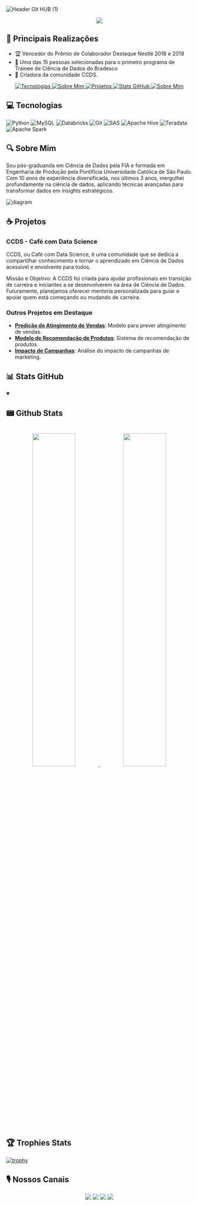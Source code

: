 <!-- Header feito no canva -->
![Header Git HUB (1)](https://github.com/user-attachments/assets/922a9b99-9da1-488d-a32a-012afbc09de4)

<!-- Typing SVG by DenverCoder1 - https://github.com/DenverCoder1/readme-typing-svg -->
<p align="center">
  <a href="https://github.com/DenverCoder1/readme-typing-svg">
    <img src="https://readme-typing-svg.demolab.com/?lines=Compartilho+projetos+sobre;Estatística;Modelos+preditivos;Inteligência+Artificial;&font=Marmelad&center=true&width=440&height=45&color=ff53fd&vCenter=true&pause=100&size=25" />
  </a>
</p>

## 🚀 Principais Realizações

- 🏆 Vencedor do Prêmio de Colaborador Destaque Nestlé 2018 e 2019
- 🚀 Uma das 15 pessoas selecionadas para o primeiro programa de Trainee de Ciência de Dados do Bradesco
- 🌟 Criadora da comunidade CCDS.

<!-- Tópicos Sumarizados -->
<p>
<p align="center">
  <a href="#-tecnologias" target="_blank">
    <img src="https://img.shields.io/badge/Tecnologias-%23ff53fd?style=for-the-badge" alt="Tecnologias">
  </a>
  <a href="#-sobre-mim" target="_blank">
    <img src="https://img.shields.io/badge/Sobre%20Mim-%23ff53fd?style=for-the-badge" alt="Sobre Mim">
  </a>
  <a href="#-projetos" target="_blank">
    <img src="https://img.shields.io/badge/Projetos-%23ff53fd?style=for-the-badge" alt="Projetos">
  </a>
  <a href="#-stats-github" target="_blank">
    <img src="https://img.shields.io/badge/Stats%20GitHub-%23ff53fd?style=for-the-badge" alt="Stats GitHub">
  </a>
  <a href="#%EF%B8%8F-nossos-canais" target="_blank">
    <img src="https://img.shields.io/badge/Nossos%20Canais-%23ff53fd?style=for-the-badge" alt="Sobre Mim">
  </a>
</p>

## 💻 Tecnologias

![Python](https://img.shields.io/badge/Python-50fa7b?style=for-the-badge&logo=python&logoColor=282a36)
![MySQL](https://img.shields.io/badge/MySQL-8be9fd?style=for-the-badge&logo=mysql&logoColor=282a36)
![Databricks](https://img.shields.io/badge/Databricks-ff79c6?style=for-the-badge&logo=databricks&logoColor=282a36)
![Git](https://img.shields.io/badge/Git-ff5555?style=for-the-badge&logo=git&logoColor=282a36)
![SAS](https://img.shields.io/badge/SAS-004BFF?style=for-the-badge&logo=sas&logoColor=white)
![Apache Hive](https://img.shields.io/badge/Apache%20Hive-FDEE21?style=for-the-badge&logo=apachehive&logoColor=black)
![Teradata](https://img.shields.io/badge/Teradata-F37440?style=for-the-badge&logo=teradata&logoColor=white)
![Apache Spark](https://img.shields.io/badge/Apache%20Spark-E25A1C?style=for-the-badge&logo=apachespark&logoColor=white)


## 🔍 Sobre Mim

Sou pós-graduanda em Ciência de Dados pela FIA e formada em Engenharia de Produção pela Pontifícia Universidade Católica de São Paulo. Com 10 anos de experiência diversificada, nos últimos 3 anos, mergulhei profundamente na ciência de dados, aplicando técnicas avançadas para transformar dados em insights estratégicos.

<!-- Timeline criado com uso do GPT -->
![diagram](https://github.com/user-attachments/assets/f9316a64-2a91-4242-8d72-2d485bcc7005)

## ☕ Projetos

### CCDS - Café com Data Science

CCDS, ou Café com Data Science, é uma comunidade que se dedica a compartilhar conhecimento e tornar o aprendizado em Ciência de Dados acessível e envolvente para todos.

Missão e Objetivo:
A CCDS foi criada para ajudar profissionais em transição de carreira e iniciantes a se desenvolverem na área de Ciência de Dados. Futuramente, planejamos oferecer mentoria personalizada para guiar e apoiar quem está começando ou mudando de carreira.



### Outros Projetos em Destaque

- **[Predição de Atingimento de Vendas](#)**: Modelo para prever atingimento de vendas.
- **[Modelo de Recomendação de Produtos](#)**: Sistema de recomendação de produtos.
- **[Impacto de Campanhas](#)**: Análise do impacto de campanhas de marketing.

## 📊 Stats GitHub

<details open>
  <summary><h2>📟 Github Stats</h2></summary>
  <br>
  <div align="center">
    <a href="https://github.com/soniaassuncao">
      <img width="48%" src="https://github-readme-stats.vercel.app/api?username=soniaassuncao&show_icons=true&bg_color=0d1117&title_color=ff53fd&text_color=c9d1d9&icon_color=ff53fd&include_all_commits=true&count_private=true"/>
      <img width="48%" src="https://github-readme-stats.vercel.app/api/top-langs/?username=soniaassuncao&layout=compact&langs_count=7&bg_color=0d1117&title_color=ff53fd&text_color=c9d1d9&icon_color=ff53fd"/>
    </a>
  </div>
</details>

## 🏆 Trophies Stats

[![trophy](https://github-profile-trophy.vercel.app/?username=soniaassuncao&theme=dracula)](https://github.com/ryo-ma/github-profile-trophy)

## 🎙️ Nossos Canais

<div align="center">
  <a href="https://youtube.com/@ccds-cafecomdatascience?si=ose6eQIB0hJ8tsVj" target="_blank"><img src="https://img.shields.io/badge/YouTube-FF0000?style=for-the-badge&logo=youtube&logoColor=white" target="_blank"></a>
  <a href="https://www.instagram.com/cafecomdatascience/" target="_blank"><img src="https://img.shields.io/badge/-Instagram-%23E4405F?style=for-the-badge&logo=instagram&logoColor=white" target="_blank"></a>
  <a href="mailto:ccds.cafecomdatascience@gmail.com"><img src="https://img.shields.io/badge/-Gmail-%23333?style=for-the-badge&logo=gmail&logoColor=white" target="_blank"></a>
  <a href="https://www.linkedin.com/in/sonia-assuncao/" target="_blank"><img src="https://img.shields.io/badge/-LinkedIn-%230077B5?style=for-the-badge&logo=linkedin&logoColor=white" target="_blank"></a>
</div>
